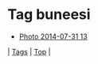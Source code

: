 <!--
title: Tag buneesi
date: 2020-06-28T15:26:59.796Z
tags:
-->
# Tag buneesi

 * [Photo 2014-07-31 13](93403274341.md)

| [Tags](tags.md) | [Top](index.md) |
